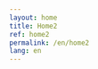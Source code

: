 ```yaml
---
layout: home
title: Home2
ref: home2
permalink: /en/home2
lang: en
---
```

<!-- to be renamed as index.html once complete -->

